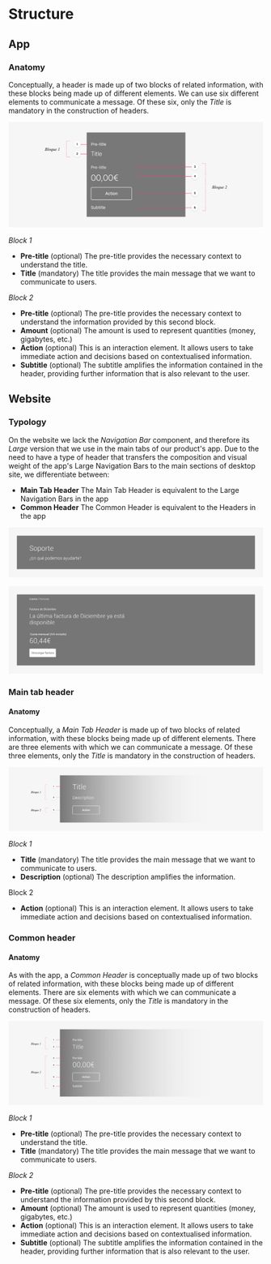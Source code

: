 # Structure

## App

### Anatomy

Conceptually, a header is made up of two blocks of related information, with these blocks being made up of different elements. We can use six different elements to communicate a message. Of these six, only the _Title_ is mandatory in the construction of headers.

![1.Pre-title 2.Title 3.Pre-title 4. Amount 5.Action 6.Subtitle](../../.gitbook/assets/anatomia-greater-than-app-greater-than-headers-.png)

_Block 1_

* **Pre-title** \(optional\) The pre-title provides the necessary context to understand the title.
* **Title** \(mandatory\) The title provides the main message that we want to communicate to users.

_Block 2_

* **Pre-title** \(optional\) The pre-title provides the necessary context to understand the information provided by this second block.
* **Amount** \(optional\) The amount is used to represent quantities \(money, gigabytes, etc.\)
* **Action** \(optional\) This is an interaction element. It allows users to take immediate action and decisions based on contextualised information.
* **Subtitle** \(optional\) The subtitle amplifies the information contained in the header, providing further information that is also relevant to the user.

## Website

### Typology

On the website we lack the _Navigation Bar_ component, and therefore its _Large_ version that we use in the main tabs of our product's app. Due to the need to have a type of header that transfers the composition and visual weight of the app's Large Navigation Bars to the main sections of desktop site, we differentiate between:

* **Main Tab Header** The Main Tab Header is equivalent to the Large Navigation Bars in the app
* **Common Header** The Common Header is equivalent to the Headers in the app

![Main Tab Header](../../.gitbook/assets/tipologia-greater-than-web-greater-than-main-tab-headers-.png)

![Common Header](../../.gitbook/assets/tipologia-greater-than-web-greater-than-common-headers-.png)

### Main tab header

#### Anatomy

Conceptually, a _Main Tab Header_ is made up of two blocks of related information, with these blocks being made up of different elements. There are three elements with which we can communicate a message. Of these three elements, only the _Title_ is mandatory in the construction of headers.

![1. Title 2. Description 3. Action](../../.gitbook/assets/anatomia-greater-than-app-greater-than-main-tab-headers-.png)

_Block 1_

* **Title** \(mandatory\) The title provides the main message that we want to communicate to users.
* **Description** \(optional\) The description amplifies the information.

Block 2

* **Action** \(optional\) This is an interaction element. It allows users to take immediate action and decisions based on contextualised information.

### Common header

#### Anatomy

As with the app, a _Common Header_ is conceptually made up of two blocks of related information, with these blocks being made up of different elements. There are six elements with which we can communicate a message. Of these six elements, only the _Title_ is mandatory in the construction of headers.

![1.Pre-title 2.Title 3.Pre-title 4. Amount 5.Action 6.Subtitle](../../.gitbook/assets/anatomia-greater-than-app-greater-than-common-headers-.png)

_Block 1_

* **Pre-title** \(optional\) The pre-title provides the necessary context to understand the title.
* **Title** \(mandatory\) The title provides the main message that we want to communicate to users.

_Block 2_

* **Pre-title** \(optional\) The pre-title provides the necessary context to understand the information provided by this second block.
* **Amount** \(optional\) The amount is used to represent quantities \(money, gigabytes, etc.\)
* **Action** \(optional\) This is an interaction element. It allows users to take immediate action and decisions based on contextualised information.
* **Subtitle** \(optional\) The subtitle amplifies the information contained in the header, providing further information that is also relevant to the user.

